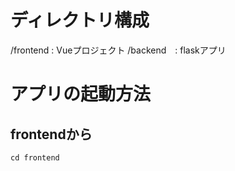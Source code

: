 # ディレクトリ構成
/frontend : Vueプロジェクト
/backend　: flaskアプリ

# アプリの起動方法
## frontendから
````
cd frontend
````